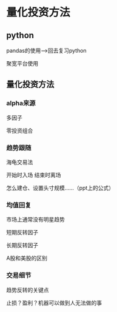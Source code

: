 # 量化投资方法

## python

pandas的使用-->回去复习python

聚宽平台使用

## 量化投资方法

### alpha来源

多因子

零投资组合

### 趋势跟随

海龟交易法 

开始时入场 结束时离场

怎么建仓、设置头寸规模……（ppt上的公式）

### 均值回复

市场上通常没有明星趋势

短期反转因子

长期反转因子

A股和美股的区别

### 交易细节

趋势反转的关键点

止损？盈利？机器可以做到人无法做的事
